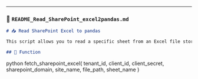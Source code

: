 
---

### 📗 `README_Read_SharePoint_excel2pandas.md`

```markdown
# 📥 Read SharePoint Excel to pandas

This script allows you to read a specific sheet from an Excel file stored in SharePoint directly into a pandas DataFrame using Microsoft Graph API.

## 📌 Function

```
python
fetch_sharepoint_excel(
    tenant_id,
    client_id,
    client_secret,
    sharepoint_domain,
    site_name,
    file_path,
    sheet_name
)
